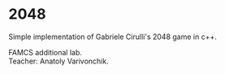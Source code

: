 # 2048
Simple implementation of Gabriele Cirulli's 2048 game in c++.
  
  FAMCS additional lab.  
  Teacher: Anatoly Varivonchik.
